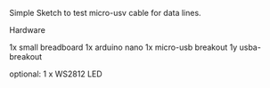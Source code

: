Simple Sketch to test micro-usv cable for data lines.

Hardware 

1x small breadboard 
1x arduino nano
1x micro-usb breakout
1y usba-breakout

optional:
1 x WS2812 LED

